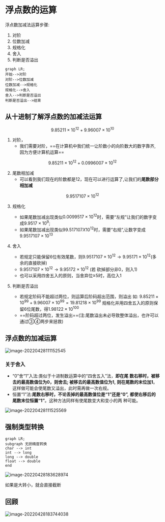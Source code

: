 # 浮点数的运算

浮点数加减法运算步骤:

1. 对阶
2. 位数加减
3. 规格化
4. 舍入
5. 判断是否溢出

```mermaid
graph LR;
开始-->对阶
对阶-->位数加减
位数加减-->规格化
规格化-->舍入
舍入-->判断是否溢出
判断是否溢出-->结束
```

## 从十进制了解浮点数的加减法运算

$$
9.85211 \times 10^{12} + 9.96007 \times 10^{10}
$$

1. 对阶，
	- 我们需要对阶，==在计算机中我们统一让阶数小的向阶数大的数字靠齐,因为方便计算机运算==

$$
9.85211 \times 10^{12} + 0.0996007 \times 10^{12}
$$

2. 尾数相加减
	- 可以看到我们现在的阶数都是12，现在可以进行运算了,让我们的**尾数部分相加减**

$$
9.9517107 \times 10^{12}
$$

3. 规格化
	- 如果尾数加减出现类似$0.0099517 \times 10^{12}$时，需要“左规”让我们的数字变成$9.9517 \times 10^{9}$;
   - 如果尾数加减出现类似$99.517107 X 10^{12}$时，需要“右规”,让数字变成$9.9517107 \times 10^{13}$

4. 舍入
	- 若规定只能保留6位有效尾数，则$9.9517107 \times 10^{12} \rightarrow 9.95171 \times 10^{12}$(多余的直接砍掉)
   - $9.9517107 \times 10^{12} \rightarrow 9.95172 \times 10^{12}$ (若 砍掉部分非0，则入1)
   - 也可以采用四舍五入的原则，当舍弃位≥5时，高位入1

5. 判断是否溢出
   - 若规定阶码不能超过两位，则运算后阶码超出范围，则溢出
     如: $9.85211 \times 10^{99} + 9.96007 \times 10^{99}= 19.81218 \times 10^{99}$
     规格化并用四舍五入的原则保留6位尾数，得$1.98122 \times 10^{100}$
   - ==阶码超过两位，发生溢出==(注:尾数溢出未必导致整体溢出，也许可以通过③④两步来拯救)

## 浮点数的加减运算

![image-20220428111152545](https://pic.imgdb.cn/item/626a05c5239250f7c57c2965.png)

### 关于舍入

- “0”舍“1”入法:类似于十进制数运算中的“四舍五入”法，**即在尾**
  **数右移时，被移去的最高数值位为0，则舍去; 被移去的最高数值位为1,**
  **则在尾数的末位加1**。这样做可能会使尾数又溢出，此时需再做一次右规。
- 恒置“1”法:**尾数右移时，不论丢掉的最高数值位是“1”还是“0”,**
  **都使右移后的尾数末位恒置“1”**。这种方法同样有使尾数变大和变小的两
  种可能。

![image-20220428111525569](https://pic.imgdb.cn/item/626a069a239250f7c57dccde.png)

## 强制类型转换

```mermaid
graph LR;
subgraph 无损精度转换
char --> int
int --> long
long --> double
float --> double
end
```

![image-20220428183628974](https://pic.imgdb.cn/item/626a6df9239250f7c57b7409.png)

如果是大转小，就会直接截断

## 回顾

![image-20220428183744038](https://pic.imgdb.cn/item/626a6e44239250f7c57c35f0.png)